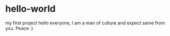 # hello-world
my first project
hello everyone,
I am a man of culture and expect same from you.
Peace :)
